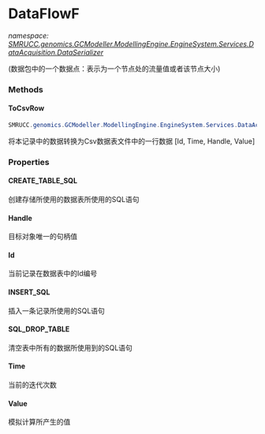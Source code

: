 ﻿# DataFlowF
_namespace: [SMRUCC.genomics.GCModeller.ModellingEngine.EngineSystem.Services.DataAcquisition.DataSerializer](./index.md)_

(数据包中的一个数据点：表示为一个节点处的流量值或者该节点大小)



### Methods

#### ToCsvRow
```csharp
SMRUCC.genomics.GCModeller.ModellingEngine.EngineSystem.Services.DataAcquisition.DataSerializer.DataFlowF.ToCsvRow
```
将本记录中的数据转换为Csv数据表文件中的一行数据 [Id, Time, Handle, Value]


### Properties

#### CREATE_TABLE_SQL
创建存储所使用的数据表所使用的SQL语句
#### Handle
目标对象唯一的句柄值
#### Id
当前记录在数据表中的Id编号
#### INSERT_SQL
插入一条记录所使用的SQL语句
#### SQL_DROP_TABLE
清空表中所有的数据所使用到的SQL语句
#### Time
当前的迭代次数
#### Value
模拟计算所产生的值
